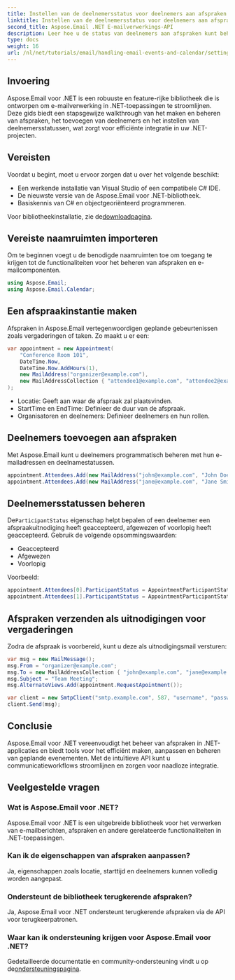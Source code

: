 ```yaml
---
title: Instellen van de deelnemersstatus voor deelnemers aan afspraken met C#
linktitle: Instellen van de deelnemersstatus voor deelnemers aan afspraken met C#
second_title: Aspose.Email .NET E-mailverwerkings-API
description: Leer hoe u de status van deelnemers aan afspraken kunt beheren met C# en Aspose.Email voor .NET. Stapsgewijze handleiding met broncode.
type: docs
weight: 16
url: /nl/net/tutorials/email/handling-email-events-and-calendar/setting-participant-status-for-appointment-attendees/
---
```

## Invoering

Aspose.Email voor .NET is een robuuste en feature-rijke bibliotheek die is ontworpen om e-mailverwerking in .NET-toepassingen te stroomlijnen. Deze gids biedt een stapsgewijze walkthrough van het maken en beheren van afspraken, het toevoegen van deelnemers en het instellen van deelnemersstatussen, wat zorgt voor efficiënte integratie in uw .NET-projecten.

## Vereisten

Voordat u begint, moet u ervoor zorgen dat u over het volgende beschikt:

- Een werkende installatie van Visual Studio of een compatibele C# IDE.
- De nieuwste versie van de Aspose.Email voor .NET-bibliotheek.
- Basiskennis van C# en objectgeoriënteerd programmeren.

 Voor bibliotheekinstallatie, zie de[downloadpagina](https://releases.aspose.com/).

## Vereiste naamruimten importeren

Om te beginnen voegt u de benodigde naamruimten toe om toegang te krijgen tot de functionaliteiten voor het beheren van afspraken en e-mailcomponenten.

```csharp
using Aspose.Email;
using Aspose.Email.Calendar;
```

## Een afspraakinstantie maken

Afspraken in Aspose.Email vertegenwoordigen geplande gebeurtenissen zoals vergaderingen of taken. Zo maakt u er een:

```csharp
var appointment = new Appointment(
    "Conference Room 101", 
    DateTime.Now, 
    DateTime.Now.AddHours(1), 
    new MailAddress("organizer@example.com"),
    new MailAddressCollection { "attendee1@example.com", "attendee2@example.com" }
);
```

- Locatie: Geeft aan waar de afspraak zal plaatsvinden.
- StartTime en EndTime: Definieer de duur van de afspraak.
- Organisatoren en deelnemers: Definieer deelnemers en hun rollen.

## Deelnemers toevoegen aan afspraken

Met Aspose.Email kunt u deelnemers programmatisch beheren met hun e-mailadressen en deelnamestatussen.

```csharp
appointment.Attendees.Add(new MailAddress("john@example.com", "John Doe"));
appointment.Attendees.Add(new MailAddress("jane@example.com", "Jane Smith"));
```

## Deelnemersstatussen beheren

 De`ParticipantStatus` eigenschap helpt bepalen of een deelnemer een afspraakuitnodiging heeft geaccepteerd, afgewezen of voorlopig heeft geaccepteerd. Gebruik de volgende opsommingswaarden:

- Geaccepteerd
- Afgewezen
- Voorlopig

Voorbeeld:

```csharp
appointment.Attendees[0].ParticipantStatus = AppointmentParticipantStatus.Accepted;
appointment.Attendees[1].ParticipantStatus = AppointmentParticipantStatus.Declined;
```

## Afspraken verzenden als uitnodigingen voor vergaderingen

Zodra de afspraak is voorbereid, kunt u deze als uitnodigingsmail versturen:

```csharp
var msg = new MailMessage();
msg.From = "organizer@example.com";
msg.To = new MailAddressCollection { "john@example.com", "jane@example.com" };
msg.Subject = "Team Meeting";
msg.AlternateViews.Add(appointment.RequestApointment());

var client = new SmtpClient("smtp.example.com", 587, "username", "password");
client.Send(msg);
```

## Conclusie

Aspose.Email voor .NET vereenvoudigt het beheer van afspraken in .NET-applicaties en biedt tools voor het efficiënt maken, aanpassen en beheren van geplande evenementen. Met de intuïtieve API kunt u communicatieworkflows stroomlijnen en zorgen voor naadloze integratie.

## Veelgestelde vragen

### Wat is Aspose.Email voor .NET?

Aspose.Email voor .NET is een uitgebreide bibliotheek voor het verwerken van e-mailberichten, afspraken en andere gerelateerde functionaliteiten in .NET-toepassingen.

### Kan ik de eigenschappen van afspraken aanpassen?

Ja, eigenschappen zoals locatie, starttijd en deelnemers kunnen volledig worden aangepast.

### Ondersteunt de bibliotheek terugkerende afspraken?

Ja, Aspose.Email voor .NET ondersteunt terugkerende afspraken via de API voor terugkeerpatronen.

### Waar kan ik ondersteuning krijgen voor Aspose.Email voor .NET?

 Gedetailleerde documentatie en community-ondersteuning vindt u op de[ondersteuningspagina](https://forum.aspose.com/c/email/11).
